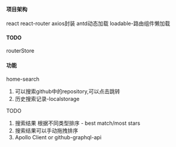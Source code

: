 #### 项目架构
react
react-router
axios封装
antd动态加载
loadable-路由组件懒加载

#### TODO
routerStore

#### 功能
home-search
1. 可以搜索github中的repository,可以点击跳转
2. 历史搜索记录-localstorage
   
TODO
1. 搜索结果 根据不同类型排序 - best match/most stars
2. 搜索结果可以手动拖拽排序
3. Apollo Client or github-graphql-api


